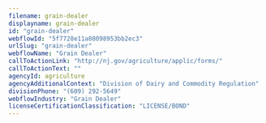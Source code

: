```yaml
---
filename: grain-dealer
displayname: grain-dealer
id: "grain-dealer"
webflowId: "5f7728e11a08098953bb2ec3"
urlSlug: "grain-dealer"
webflowName: "Grain Dealer"
callToActionLink: "http://nj.gov/agriculture/applic/forms/"
callToActionText: ""
agencyId: agriculture
agencyAdditionalContext: "Division of Dairy and Commodity Regulation"
divisionPhone: "(609) 292-5649"
webflowIndustry: "Grain Dealer"
licenseCertificationClassification: "LICENSE/BOND"
---
```

